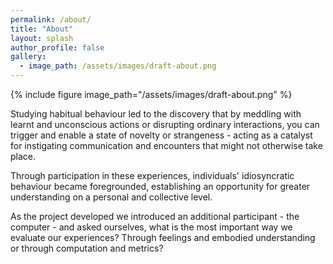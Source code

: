 ```yaml
---
permalink: /about/
title: "About"
layout: splash
author_profile: false
gallery:
  - image_path: /assets/images/draft-about.png
---
```


{% include figure image_path="/assets/images/draft-about.png" %}


Studying habitual behaviour led to the discovery that by meddling with learnt and unconscious actions or disrupting ordinary interactions, you can trigger and enable a state of novelty or strangeness - acting as a catalyst for instigating communication and encounters that might not otherwise take place.

Through participation in these experiences, individuals' idiosyncratic behaviour became  foregrounded, establishing an opportunity for greater understanding on a personal and collective level.

As the project developed we introduced an additional participant - the computer - and asked ourselves, what is the most important way we evaluate our experiences? Through feelings and embodied understanding or through computation and metrics?
